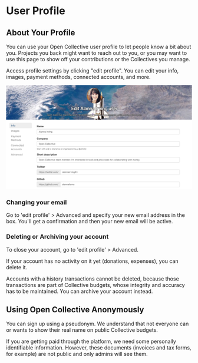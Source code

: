 # User Profile

## About Your Profile

You can use your Open Collective user profile to let people know a bit about you. Projects you back might want to reach out to you, or you may want to use this page to show off your contributions or the Collectives you manage.

Access profile settings by clicking "edit profile". You can edit your info, images, payment methods, connected accounts, and more.

![](../.gitbook/assets/screen-shot-2019-01-24-at-4.08.21-pm.png)

### Changing your email

Go to 'edit profile' &gt; Advanced and specify your new email address in the box. You'll get a confirmation and then your new email will be active.

### Deleting or Archiving your account

To close your account, go to 'edit profile' &gt; Advanced.

If your account has no activity on it yet \(donations, expenses\), you can delete it.

Accounts with a history transactions cannot be deleted, because those transactions are part of Collective budgets, whose integrity and accuracy has to be maintained. You can archive your account instead.

## Using Open Collective Anonymously

You can sign up using a pseudonym. We understand that not everyone can or wants to show their real name on public Collective budgets.

If you are getting paid through the platform, we need some personally identifiable information. However, these documents \(invoices and tax forms, for example\) are not public and only admins will see them.



